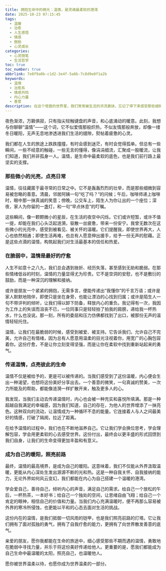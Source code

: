 ```yaml
---
title: 拥抱生命中的微光：温情，是灵魂最柔软的港湾
date: 2025-10-23 07:15:45
tags:
  - 温暖
  - 治愈
  - 人生感悟
  - 情感
  - 鼓励
  - 心灵成长
categories:
  - 心灵随笔
  - 生活哲学
toc: true
toc_number: true
abbrlink: 7e8f9a0b-c1d2-3e4f-5a6b-7c8d9e0f1a2b
keywords:
  - 温情
  - 治愈系
  - 情感共鸣
  - 内心力量
  - 善意
description: 在这个喧嚣的世界里，我们常常被生活的洪流裹挟，忘记了停下来感受那些细微而珍贵的温情。这篇文章，想与你一同探寻，那些不期而遇的善意、那些深藏心底的柔软，如何成为我们抵御风雨的力量，滋养我们的灵魂，让我们在平凡的日子里，也能找到属于自己的光亮与慰藉。
---
```


夜色渐浓，万籁俱寂，只有指尖轻触键盘的声音，和心底涌动的暖意。此刻，我想与你聊聊“温情”——这个词，它不似爱情那般炽热，不似友情那般奔放，却像一缕冬日暖阳，无声无息地渗透进我们生活的缝隙，熨帖着疲惫的心灵。

我们都在人生的旅途上跌跌撞撞，有时会感到迷茫，有时会觉得孤单。但总有一些瞬间，一些不经意的触碰，一些无言的懂得，像涓涓细流，汇聚成一股暖流，让我们知道，我们并非孤身一人。温情，是生命中最柔软的底色，也是我们前行路上最坚实的支撑。

### 那些微小的光亮，点亮日常

温情，往往藏匿于最寻常的日常之中。它不是轰轰烈烈的壮举，而是那些细微到容易被忽略的善意。清晨，邻居阿姨一句“吃了吗？”的问候；午后，咖啡师递上咖啡时，眼中那一抹真诚的笑意；傍晚，公交车上，陌生人为你让出的一个座位；深夜，家人为你留的一盏灯，和一句“早点休息”的叮嘱。

这些瞬间，像一颗颗微小的星辰，在生活的夜空中闪烁。它们或许短暂，或许不值一提，却能在我们心头泛起涟漪，驱散一丝疲惫，带来一份安宁。我曾无数次在这些微小的光亮中，感受到被看见、被关怀的温暖。它们提醒我，即使世界再大，人心也依然相通；即使生活再难，也总有人愿意伸出援手，给予一份无声的慰藉。正是这些点滴的温情，构筑起我们对生活最基本的信任和热爱。

### 在脆弱中，温情是最好的疗愈

人生不如意十之八九，我们总会遇到挫折、经历失落，甚至感到无助和脆弱。在那些情绪低谷的时刻，温情的力量显得尤为珍贵。它不是空洞的安慰，也不是敷衍的鼓励，而是一种深沉的理解和接纳。

或许是朋友一个紧紧的拥抱，无需多言，便能传递出“我懂你”的千言万语；或许是家人默默地陪伴，即使只是坐在身旁，也能让漂泊的心找到归属；或许是陌生人一句不带评判的倾听，让我们得以卸下防备，释放内心的重负。我记得有一次，我因为工作上的失误而沮丧不已，一位同事只是轻轻拍了拍我的肩膀，递给我一杯热水，什么也没说。那一刻，所有的委屈和压力仿佛都找到了出口，被那份无声的温情轻轻托住。

温情，让我们在最脆弱的时候，感受到被爱、被支持。它告诉我们，允许自己不完美，允许自己有情绪，因为总有人愿意用温柔的目光注视着你，用宽广的心胸包容着你。这份疗愈，不是让你立刻变得坚强，而是让你在柔软中找到重新站起来的勇气。

### 传递温情，点亮彼此的生命

温情不仅是被给予的，更是可以被传递的。当我们感受到了这份温暖，内心便会生出一种渴望，也想将这份美好分享出去。一个善意的微笑，一句真诚的赞美，一次力所能及的帮助，都能像涟漪一样扩散开来，触及更多人的心。

我发现，当我们主动去传递温情时，内心也会被一种充实和喜悦所填满。那是一种超越自我满足的幸福感，因为我们知道，自己的存在，为他人的世界增添了一抹亮色。这种双向的流动，让温情成为一种循环不息的能量。它连接着人与人之间最美好的情感，打破了隔阂，拉近了距离。

在给予温情的过程中，我们也在不断地滋养自己。它让我们学会换位思考，学会理解包容，学会用更柔软的心去感受世界。这份付出，最终会以更丰盛的形式回馈到我们自身，让我们的生命变得更加丰盈和有意义。

### 成为自己的暖阳，照亮前路

最终，温情的最高境界，是成为自己的暖阳。这意味着，我们不仅能从外界汲取温暖，更能从内心深处生发出源源不断的光和热。这是一种自我关怀、自我接纳的能力，无论外界如何风云变幻，我们都能在内心为自己搭建一个温暖的港湾。

学会爱自己，善待自己，倾听内心的声音，满足自己的需求。给自己一个放松的午后，一杯热茶，一本好书；给自己一个独处的空间，让思绪自由飞翔；给自己一个肯定的眼神，相信自己的价值和力量。当我们内心充满温暖时，便不再那么容易被外界的寒冷所侵蚀，也更能以平和的心态去面对生活的挑战。

这份内在的温情，是我们抵御一切风雨的铠甲，也是我们照亮前路的灯塔。它让我们拥有了面对孤独的勇气，拥有了自我疗愈的能力，更拥有了向世界散发善意的底气。

亲爱的朋友，愿你我都能在生命的旅途中，细心感受那些不期而遇的温情，勇敢地在脆弱中寻找力量，并乐于将这份美好传递给他人。更重要的是，愿我们都能成为自己生命中最温暖的太阳，照亮自己，也温暖他人。

愿你被世界温柔以待，也愿你成为世界温柔的一部分。
